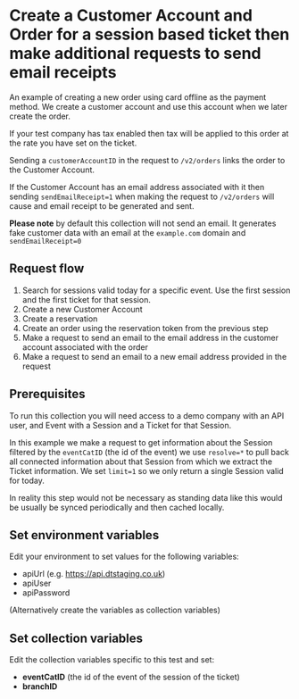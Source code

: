 # Create a Customer Account and Order for a session based ticket then make additional requests to send email receipts

An example of creating a new order using card offline as the payment method. We create a customer account and use this account when we later create the order.

If your test company has tax enabled then tax will be applied to this order at the rate you have set on the ticket.

Sending a `customerAccountID` in the request to `/v2/orders` links the order to the Customer Account.

If the Customer Account has an email address associated with it then sending `sendEmailReceipt=1` when making the request to `/v2/orders` will cause and email receipt to be generated and sent. 

**Please note** by default this collection will not send an email. It generates fake customer data with an email at the `example.com` domain and `sendEmailReceipt=0`

## Request flow

1. Search for sessions valid today for a specific event. Use the first session and the first ticket for that session.
2. Create a new Customer Account 
3. Create a reservation
4. Create an order using the reservation token from the previous step
5. Make a request to send an email to the email address in the customer account associated with the order
6. Make a request to send an email to a new email address provided in the request


## Prerequisites

To run this collection you will need access to a demo company with an API user, and Event with a Session and a Ticket for that Session.

In this example we make a request to get information about the Session filtered by the `eventCatID` (the id of the event) we use `resolve=*` to pull back all connected information about that Session from which we extract the Ticket information. We set `limit=1` so we only return a single Session valid for today.

In reality this step would not be necessary as standing data like this would be usually be synced periodically and then cached locally.

## Set environment variables

Edit your environment to set values for the following variables: 

- apiUrl (e.g. https://api.dtstaging.co.uk)
- apiUser
- apiPassword

(Alternatively create the variables as collection variables)

## Set collection variables

Edit the collection variables specific to this test and set:

- **eventCatID** (the id of the event of the session of the ticket)
- **branchID**



